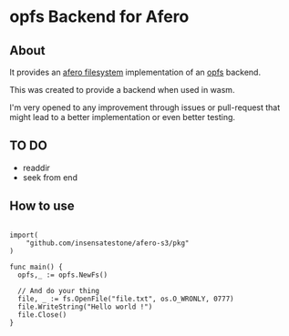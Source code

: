 # opfs Backend for Afero

## About
It provides an [afero filesystem](https://github.com/spf13/afero/) implementation of an [opfs](https://developer.mozilla.org/en-US/docs/Web/API/File_System_API/Origin_private_file_system) backend.

This was created to provide a backend when used in wasm.

I'm very opened to any improvement through issues or pull-request that might lead to a better implementation or even
better testing.

## TO DO
- readdir
- seek from end


## How to use
```golang

import(
	"github.com/insensatestone/afero-s3/pkg"
)

func main() {
  opfs,_ := opfs.NewFs()

  // And do your thing
  file, _ := fs.OpenFile("file.txt", os.O_WRONLY, 0777)
  file.WriteString("Hello world !")
  file.Close()
}
```
